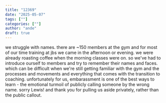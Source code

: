 ```yaml
---
title: "12369"
date: "2025-05-07"
tags: [""]
categories: [""]
author: "ande"
draft: true
---
```


we struggle with names.
there are ~150 members at the gym and for most of our time training at jbs we came in the afternoon or evening.
we were already roasting coffee when the morning classes were on.
so we've had to introduce ourself to members and try to remember their names and faces.
which can be difficult when we're still getting familiar with the gym and the processes and movements and everything that comes with the transition to coaching.
unfortunately for us, embarassment is one of the best ways to learn - the emotional turmoil of publicly calling someone by the wrong name.
sorry Lewis!
and thank you for pulling us aside privately, rather than the public callout.

